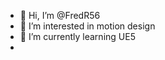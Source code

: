 - 👋 Hi, I’m @FredR56
- 👀 I’m interested in motion design
- 🌱 I’m currently learning UE5
-
<!---
FredR56/FredR56 is a ✨ special ✨ repository because its `README.md` (this file) appears on your GitHub profile.
You can click the Preview link to take a look at your changes.
--->

